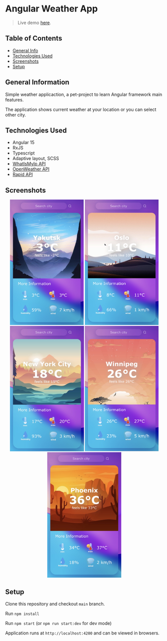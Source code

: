 # Angular Weather App

> Live demo [here](https://yuliazherebtsova.github.io/angular-weather-app/).

## Table of Contents

- [General Info](#general-information)
- [Technologies Used](#technologies-used)
- [Screenshots](#screenshots)
- [Setup](#setup)

## General Information

Simple weather applicaction, a pet-project to learn Angular framework main features.

The application shows current weather at your location or you can select other city.

## Technologies Used

- Angular 15
- RxJS
- Typescript
- Adaptive layout, SCSS
- [WhatIsMyIp API](https://www.whatismyip.com/)
- [OpenWeather API](https://openweathermap.org/api)
- [Rapid API](https://rapidapi.com/hub)

## Screenshots

<p align="center">
  <img src="./src/assets/screenshots/1.PNG" max-width="250" height="400">
  <img src="./src/assets/screenshots/2.PNG" max-width="250" height="400">
  <img src="./src/assets/screenshots/3.PNG" max-width="250" height="400">
  <img src="./src/assets/screenshots/4.PNG" max-width="250" height="400">
  <img src="./src/assets/screenshots/5.PNG" max-width="250" height="400">
</p>

## Setup

Clone this repository and checkout `main` branch.

Run `npm install`

Run `npm start` (or `npm run start:dev` for dev mode)

Application runs at `http://localhost:4200` and can be viewed in browsers.
